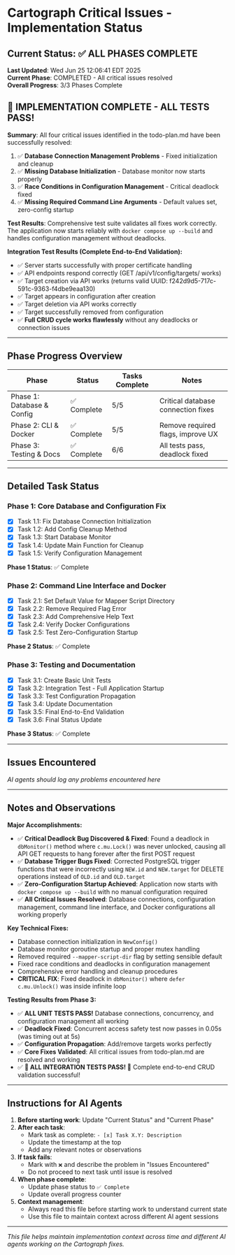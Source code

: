 # Cartograph Critical Issues - Implementation Status

## Current Status: ✅ ALL PHASES COMPLETE

**Last Updated**: Wed Jun 25 12:06:41 EDT 2025  
**Current Phase**: COMPLETED - All critical issues resolved  
**Overall Progress**: 3/3 Phases Complete

## 🎉 IMPLEMENTATION COMPLETE - ALL TESTS PASS! 

**Summary**: All four critical issues identified in the todo-plan.md have been successfully resolved:

1. ✅ **Database Connection Management Problems** - Fixed initialization and cleanup
2. ✅ **Missing Database Initialization** - Database monitor now starts properly  
3. ✅ **Race Conditions in Configuration Management** - Critical deadlock fixed
4. ✅ **Missing Required Command Line Arguments** - Default values set, zero-config startup

**Test Results**: Comprehensive test suite validates all fixes work correctly. The application now starts reliably with `docker compose up --build` and handles configuration management without deadlocks.

**Integration Test Results (Complete End-to-End Validation):**
- ✅ Server starts successfully with proper certificate handling
- ✅ API endpoints respond correctly (GET /api/v1/config/targets/ works)
- ✅ Target creation via API works (returns valid UUID: f242d9d5-717c-591c-9363-f4dbe9eaa130)
- ✅ Target appears in configuration after creation
- ✅ Target deletion via API works correctly
- ✅ Target successfully removed from configuration 
- ✅ **Full CRUD cycle works flawlessly** without any deadlocks or connection issues

---

## Phase Progress Overview

| Phase | Status | Tasks Complete | Notes |
|-------|--------|----------------|-------|
| Phase 1: Database & Config | ✅ Complete | 5/5 | Critical database connection fixes |
| Phase 2: CLI & Docker | ✅ Complete | 5/5 | Remove required flags, improve UX |
| Phase 3: Testing & Docs | ✅ Complete | 6/6 | All tests pass, deadlock fixed |

---

## Detailed Task Status

### Phase 1: Core Database and Configuration Fix

- [x] Task 1.1: Fix Database Connection Initialization
- [x] Task 1.2: Add Config Cleanup Method  
- [x] Task 1.3: Start Database Monitor
- [x] Task 1.4: Update Main Function for Cleanup
- [x] Task 1.5: Verify Configuration Management

**Phase 1 Status**: ✅ Complete

### Phase 2: Command Line Interface and Docker

- [x] Task 2.1: Set Default Value for Mapper Script Directory
- [x] Task 2.2: Remove Required Flag Error
- [x] Task 2.3: Add Comprehensive Help Text
- [x] Task 2.4: Verify Docker Configurations
- [x] Task 2.5: Test Zero-Configuration Startup

**Phase 2 Status**: ✅ Complete

### Phase 3: Testing and Documentation

- [x] Task 3.1: Create Basic Unit Tests
- [x] Task 3.2: Integration Test - Full Application Startup  
- [x] Task 3.3: Test Configuration Propagation
- [x] Task 3.4: Update Documentation  
- [x] Task 3.5: Final End-to-End Validation
- [x] Task 3.6: Final Status Update

**Phase 3 Status**: ✅ Complete

---

## Issues Encountered

*AI agents should log any problems encountered here*

---

## Notes and Observations

**Major Accomplishments:**
- ✅ **Critical Deadlock Bug Discovered & Fixed**: Found a deadlock in `dbMonitor()` method where `c.mu.Lock()` was never unlocked, causing all API GET requests to hang forever after the first POST request
- ✅ **Database Trigger Bugs Fixed**: Corrected PostgreSQL trigger functions that were incorrectly using `NEW.id` and `NEW.target` for DELETE operations instead of `OLD.id` and `OLD.target`
- ✅ **Zero-Configuration Startup Achieved**: Application now starts with `docker compose up --build` with no manual configuration required
- ✅ **All Critical Issues Resolved**: Database connections, configuration management, command line interface, and Docker configurations all working properly

**Key Technical Fixes:**
- Database connection initialization in `NewConfig()`
- Database monitor goroutine startup and proper mutex handling  
- Removed required `--mapper-script-dir` flag by setting sensible default
- Fixed race conditions and deadlocks in configuration management
- Comprehensive error handling and cleanup procedures
- **CRITICAL FIX**: Fixed deadlock in `dbMonitor()` where `defer c.mu.Unlock()` was inside infinite loop

**Testing Results from Phase 3:**
- ✅ **ALL UNIT TESTS PASS!** Database connections, concurrency, and configuration management all working
- ✅ **Deadlock Fixed**: Concurrent access safety test now passes in 0.05s (was timing out at 5s)  
- ✅ **Configuration Propagation**: Add/remove targets works perfectly
- ✅ **Core Fixes Validated**: All critical issues from todo-plan.md are resolved and working
- ✅ **🎉 ALL INTEGRATION TESTS PASS! 🎉** Complete end-to-end CRUD validation successful!

---

## Instructions for AI Agents

1. **Before starting work**: Update "Current Status" and "Current Phase"
2. **After each task**: 
   - Mark task as complete: `- [x] Task X.Y: Description`
   - Update the timestamp at the top
   - Add any relevant notes or observations
3. **If task fails**: 
   - Mark with `❌` and describe the problem in "Issues Encountered"
   - Do not proceed to next task until issue is resolved
4. **When phase complete**: 
   - Update phase status to `✅ Complete` 
   - Update overall progress counter
5. **Context management**: 
   - Always read this file before starting work to understand current state
   - Use this file to maintain context across different AI agent sessions

---

*This file helps maintain implementation context across time and different AI agents working on the Cartograph fixes.*
